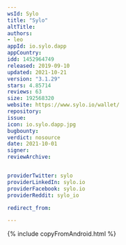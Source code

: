```yaml
---
wsId: Sylo
title: "Sylo"
altTitle: 
authors:
- leo
appId: io.sylo.dapp
appCountry: 
idd: 1452964749
released: 2019-09-10
updated: 2021-10-21
version: "3.1.29"
stars: 4.85714
reviews: 63
size: 192568320
website: https://www.sylo.io/wallet/
repository: 
issue: 
icon: io.sylo.dapp.jpg
bugbounty: 
verdict: nosource
date: 2021-10-01
signer: 
reviewArchive:


providerTwitter: sylo
providerLinkedIn: sylo.io
providerFacebook: sylo.io
providerReddit: sylo_io

redirect_from:

---
```


{% include copyFromAndroid.html %}
